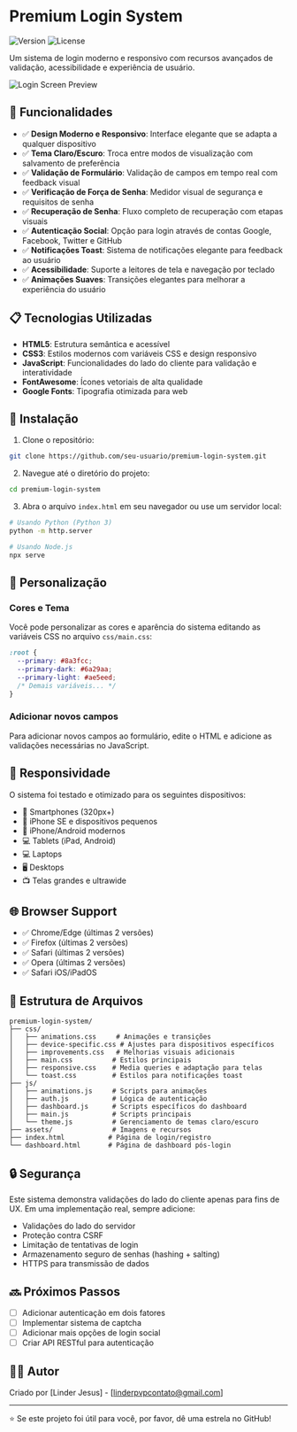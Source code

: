 # Premium Login System

![Version](https://img.shields.io/badge/version-3.0-blueviolet)
![License](https://img.shields.io/badge/license-MIT-green)

Um sistema de login moderno e responsivo com recursos avançados de validação, acessibilidade e experiência de usuário.

![Login Screen Preview](https://via.placeholder.com/800x400/121212/7b2cbf?text=Premium+Login+System)

## 🌟 Funcionalidades

- ✅ **Design Moderno e Responsivo**: Interface elegante que se adapta a qualquer dispositivo
- ✅ **Tema Claro/Escuro**: Troca entre modos de visualização com salvamento de preferência
- ✅ **Validação de Formulário**: Validação de campos em tempo real com feedback visual
- ✅ **Verificação de Força de Senha**: Medidor visual de segurança e requisitos de senha
- ✅ **Recuperação de Senha**: Fluxo completo de recuperação com etapas visuais
- ✅ **Autenticação Social**: Opção para login através de contas Google, Facebook, Twitter e GitHub
- ✅ **Notificações Toast**: Sistema de notificações elegante para feedback ao usuário
- ✅ **Acessibilidade**: Suporte a leitores de tela e navegação por teclado
- ✅ **Animações Suaves**: Transições elegantes para melhorar a experiência do usuário

## 📋 Tecnologias Utilizadas

- **HTML5**: Estrutura semântica e acessível
- **CSS3**: Estilos modernos com variáveis CSS e design responsivo
- **JavaScript**: Funcionalidades do lado do cliente para validação e interatividade
- **FontAwesome**: Ícones vetoriais de alta qualidade
- **Google Fonts**: Tipografia otimizada para web

## 🚀 Instalação

1. Clone o repositório:
```bash
git clone https://github.com/seu-usuario/premium-login-system.git
```

2. Navegue até o diretório do projeto:
```bash
cd premium-login-system
```

3. Abra o arquivo `index.html` em seu navegador ou use um servidor local:
```bash
# Usando Python (Python 3)
python -m http.server

# Usando Node.js
npx serve
```

## 🔧 Personalização

### Cores e Tema

Você pode personalizar as cores e aparência do sistema editando as variáveis CSS no arquivo `css/main.css`:

```css
:root {
  --primary: #8a3fcc;
  --primary-dark: #6a29aa;
  --primary-light: #ae5eed;
  /* Demais variáveis... */
}
```

### Adicionar novos campos

Para adicionar novos campos ao formulário, edite o HTML e adicione as validações necessárias no JavaScript.

## 📱 Responsividade

O sistema foi testado e otimizado para os seguintes dispositivos:

- 📱 Smartphones (320px+)
- 📱 iPhone SE e dispositivos pequenos
- 📱 iPhone/Android modernos
- 💻 Tablets (iPad, Android)
- 💻 Laptops
- 🖥️ Desktops
- 📺 Telas grandes e ultrawide

## 🌐 Browser Support

- ✅ Chrome/Edge (últimas 2 versões)
- ✅ Firefox (últimas 2 versões)
- ✅ Safari (últimas 2 versões)
- ✅ Opera (últimas 2 versões)
- ✅ Safari iOS/iPadOS

## 📂 Estrutura de Arquivos

```
premium-login-system/
├── css/
│   ├── animations.css     # Animações e transições
│   ├── device-specific.css # Ajustes para dispositivos específicos
│   ├── improvements.css   # Melhorias visuais adicionais
│   ├── main.css          # Estilos principais
│   ├── responsive.css    # Media queries e adaptação para telas
│   └── toast.css         # Estilos para notificações toast
├── js/
│   ├── animations.js     # Scripts para animações
│   ├── auth.js           # Lógica de autenticação
│   ├── dashboard.js      # Scripts específicos do dashboard
│   ├── main.js           # Scripts principais
│   └── theme.js          # Gerenciamento de temas claro/escuro
├── assets/               # Imagens e recursos
├── index.html           # Página de login/registro
└── dashboard.html       # Página de dashboard pós-login
```

## 🔒 Segurança

Este sistema demonstra validações do lado do cliente apenas para fins de UX. Em uma implementação real, sempre adicione:

- Validações do lado do servidor
- Proteção contra CSRF
- Limitação de tentativas de login
- Armazenamento seguro de senhas (hashing + salting)
- HTTPS para transmissão de dados

## 🔜 Próximos Passos

- [ ] Adicionar autenticação em dois fatores
- [ ] Implementar sistema de captcha
- [ ] Adicionar mais opções de login social
- [ ] Criar API RESTful para autenticação

## 👨‍💻 Autor

Criado por [Linder Jesus] - [linderpvpcontato@gmail.com]

---

⭐️ Se este projeto foi útil para você, por favor, dê uma estrela no GitHub!
